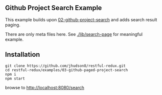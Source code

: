 Github Project Search Example
--------------------------------------------------------
This example builds upon [02-github-project-search](./02-github-project-search) and adds search result paging.

There are only meta files here.  See [./lib/search-page](./lib/search-page) for meaningful example.


## Installation
```
git clone https://github.com/jhudson8/restful-redux.git
cd restful-redux/examples/03-github-paged-project-search
npm i
npm start
```
browse to [http://localhost:8080/search](http://localhost:8080/search)
